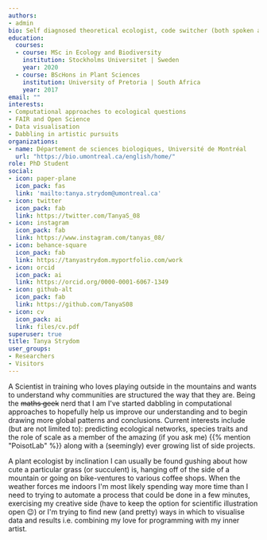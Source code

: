 ```yaml
---
authors:
- admin
bio: Self diagnosed theoretical ecologist, code switcher (both spoken and programmatic), doodler, and peruser of warm beverages.
education:
  courses:
  - course: MSc in Ecology and Biodiversity
    institution: Stockholms Universitet | Sweden
    year: 2020
  - course: BScHons in Plant Sciences
    institution: University of Pretoria | South Africa
    year: 2017
email: ""
interests:
- Computational approaches to ecological questions
- FAIR and Open Science
- Data visualisation
- Dabbling in artistic pursuits
organizations:
- name: Département de sciences biologiques, Université de Montréal
  url: "https://bio.umontreal.ca/english/home/"
role: PhD Student
social:
- icon: paper-plane
  icon_pack: fas
  link: 'mailto:tanya.strydom@umontreal.ca'
- icon: twitter
  icon_pack: fab
  link: https://twitter.com/TanyaS_08
- icon: instagram
  icon_pack: fab
  link: https://www.instagram.com/tanyas_08/
- icon: behance-square
  icon_pack: fab
  link: https://tanyastrydom.myportfolio.com/work
- icon: orcid
  icon_pack: ai
  link: https://orcid.org/0000-0001-6067-1349
- icon: github-alt
  icon_pack: fab
  link: https://github.com/TanyaS08
- icon: cv
  icon_pack: ai
  link: files/cv.pdf
superuser: true
title: Tanya Strydom
user_groups:
- Researchers
- Visitors
---
```


A Scientist in training who loves playing outside in the mountains and wants to understand why communities are structured the way that they are. Being the ~~maths geek~~ nerd that I am I've started dabbling in computational approaches to hopefully help us improve our understanding and to begin drawing more global patterns and conclusions. Current interests include (but are not limited to): predicting ecological networks, species traits and the role of scale as a member of the amazing (if you ask me) {{% mention "PoisotLab" %}} along with a (seemingly) ever growing list of side projects.

 A plant ecologist by inclination I can usually be found gushing about how cute a particular grass (or succulent) is, hanging off of the side of a mountain or going on bike-ventures to various coffee shops. When the weather forces me indoors I'm most likely spending way more time than I need to trying to automate a process that could be done in a few minutes, exercising my creative side (have to keep the option for scientific illustration open 😉) or I'm trying to find new (and pretty) ways in which to visualise data and results i.e. combining my love for programming with my inner artist.
